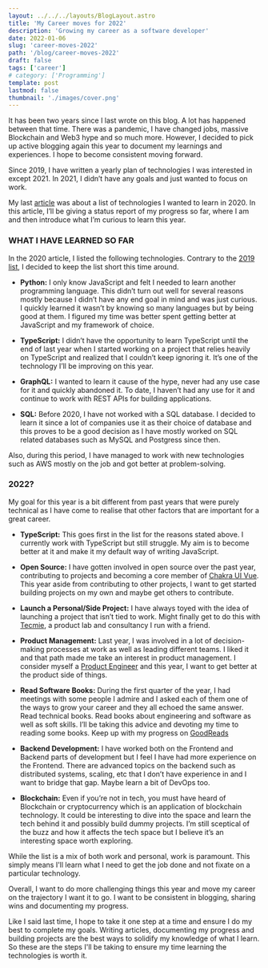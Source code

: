 ```yaml
---
layout: ../../../layouts/BlogLayout.astro
title: 'My Career moves for 2022'
description: 'Growing my career as a software developer'
date: 2022-01-06
slug: 'career-moves-2022'
path: '/blog/career-moves-2022'
draft: false
tags: ['career']
# category: ['Programming']
template: post
lastmod: false
thumbnail: './images/cover.png'
---
```


It has been two years since I last wrote on this blog. A lot has happened between that time. There was a pandemic, I have changed jobs, massive Blockchain and Web3 hype and so much more. However, I decided to pick up active blogging again this year to document my learnings and experiences. I hope to become consistent moving forward.

Since 2019, I have written a yearly plan of technologies I was interested in except 2021. In 2021, I didn’t have any goals and just wanted to focus on work.

My last [article](./tech-to-learn-2020) was about a list of technologies I wanted to learn in 2020. In this article, I’ll be giving a status report of my progress so far, where I am and then introduce what I’m curious to learn this year.

### WHAT I HAVE LEARNED SO FAR

In the 2020 article, I listed the following technologies. Contrary to the [2019 list](./things-i-dont-know-2019), I decided to keep the list short this time around.

- **Python:** I only know JavaScript and felt I needed to learn another programming language. This didn’t turn out well for several reasons mostly because I didn’t have any end goal in mind and was just curious. I quickly learned it wasn’t by knowing so many languages but by being good at them. I figured my time was better spent getting better at JavaScript and my framework of choice.

- **TypeScript:** I didn’t have the opportunity to learn TypeScript until the end of last year when I started working on a project that relies heavily on TypeScript and realized that I couldn’t keep ignoring it. It’s one of the technology I’ll be improving on this year.

- **GraphQL:** I wanted to learn it cause of the hype, never had any use case for it and quickly abandoned it. To date, I haven’t had any use for it and continue to work with REST APIs for building applications.

- **SQL:** Before 2020, I have not worked with a SQL database. I decided to learn it since a lot of companies use it as their choice of database and this proves to be a good decision as I have mostly worked on SQL related databases such as MySQL and Postgress since then.

Also, during this period, I have managed to work with new technologies such as AWS mostly on the job and got better at problem-solving.

### 2022?

My goal for this year is a bit different from past years that were purely technical as I have come to realise that other factors that are important for a great career.

- **TypeScript:** This goes first in the list for the reasons stated above. I currently work with TypeScript but still struggle. My aim is to become better at it and make it my default way of writing JavaScript.

- **Open Source:** I have gotten involved in open source over the past year, contributing to projects and becoming a core member of [Chakra UI Vue](https://vue.chakra-ui.com/). This year aside from contributing to other projects, I want to get started building projects on my own and maybe get others to contribute.

- **Launch a Personal/Side Project:** I have always toyed with the idea of launching a project that isn’t tied to work. Might finally get to do this with [Tecmie](https://tecmie.com/), a product lab and consultancy I run with a friend.

- **Product Management:** Last year, I was involved in a lot of decision-making processes at work as well as leading different teams. I liked it and that path made me take an interest in product management. I consider myself a [Product Engineer](https://blog.pragmaticengineer.com/the-product-minded-engineer/) and this year, I want to get better at the product side of things.

- **Read Software Books:** During the first quarter of the year, I had meetings with some people I admire and I asked each of them one of the ways to grow your career and they all echoed the same answer. Read technical books. Read books about engineering and software as well as soft skills. I’ll be taking this advice and devoting my time to reading some books. Keep up with my progress on [GoodReads](https://www.goodreads.com/peoray)

- **Backend Development:** I have worked both on the Frontend and Backend parts of development but I feel I have had more experience on the Frontend. There are advanced topics on the backend such as distributed systems, scaling, etc that I don’t have experience in and I want to bridge that gap. Maybe learn a bit of DevOps too.

- **Blockchain:** Even if you’re not in tech, you must have heard of Blockchain or cryptocurrency which is an application of blockchain technology. It could be interesting to dive into the space and learn the tech behind it and possibly build dummy projects. I’m still sceptical of the buzz and how it affects the tech space but I believe it’s an interesting space worth exploring.

While the list is a mix of both work and personal, work is paramount. This simply means I'll learn what I need to get the job done and not fixate on a particular technology.

Overall, I want to do more challenging things this year and move my career on the trajectory I want it to go. I want to be consistent in blogging, sharing wins and documenting my progress.

Like I said last time, I hope to take it one step at a time and ensure I do my best to complete my goals. Writing articles, documenting my progress and building projects are the best ways to solidify my knowledge of what I learn. So these are the steps I'll be taking to ensure my time learning the technologies is worth it.
